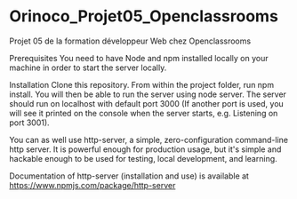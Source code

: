 # Orinoco_Projet05_Openclassrooms
Projet 05 de la formation développeur Web chez Openclassrooms

Prerequisites
You need to have Node and npm installed locally on your machine in order to start the server locally.

Installation
Clone this repository. From within the project folder, run npm install. You will then be able to run the server using node server. The server should run on localhost with default port 3000 (If another port is used, you will see it printed on the console when the server starts, e.g. Listening on port 3001).

You can as well use http-server, a simple, zero-configuration command-line http server. It is powerful enough for production usage, but it's simple and hackable enough to be used for testing, local development, and learning.

Documentation of http-server (installation and use) is available at https://www.npmjs.com/package/http-server
